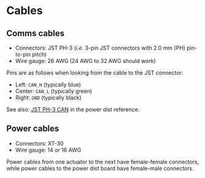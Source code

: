 # Cables

## Comms cables

- Connectors: JST PH-3 (*i.e.* 3-pin JST connectors with 2.0 mm (PH) pin-to-pin pitch)
- Wire gauge: 26 AWG (24 AWG to 32 AWG should work)

Pins are as follows when looking from the cable to the JST connector:

- Left: ``CAN_H`` (typically blue)
- Center: ``CAN_L`` (typically green)
- Right: ``GND`` (typically black)

See also: [JST PH-3 CAN](https://github.com/mjbots/power_dist/blob/main/docs/reference.md#jst-ph-3-can) in the power dist reference.

## Power cables

- Connectors: XT-30
- Wire gauge: 14 or 16 AWG

Power cables from one actuator to the next have female-female connectors, while power cables to the power dist board have female-male connectors.
